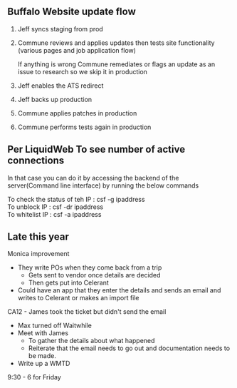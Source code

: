 

## Buffalo Website update flow

1. Jeff syncs staging from prod
2. Commune reviews and applies updates then tests site functionality (various pages and job application flow)
    
    If anything is wrong Commune remediates or flags an update as an issue to research so we skip it in production
    
3. Jeff enables the ATS redirect
4. Jeff backs up production
5. Commune applies patches in production
6. Commune performs tests again in production

  

## Per LiquidWeb To see number of active connections

In that case you can do it by accessing the backend of the server(Command line interface) by running the below commands

To check the status of teh IP : csf -g ipaddress  
To unblock IP : csf -dr ipaddress  
To whitelist IP : csf -a ipaddress  



## Late this year

Monica improvement

- They write POs when they come back from a trip
    - Gets sent to vendor once details are decided
    - Then gets put into Celerant
- Could have an app that they enter the details and sends an email and writes to Celerant or makes an import file



CA12 - James took the ticket but didn't send the email
- Max turned off Waitwhile
- Meet with James
	- To gather the details about what happened
	- Reiterate that the email needs to go out and documentation needs to be made.
- Write up a WMTD

9:30 - 6 for Friday